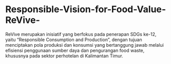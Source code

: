 # Responsible-Vision-for-Food-Value-ReVive-
ReVive merupakan inisiatif yang berfokus pada penerapan SDGs ke-12, yaitu “Responsible Consumption and Production”, dengan tujuan menciptakan pola produksi dan konsumsi yang bertanggung jawab melalui efisiensi penggunaan sumber daya dan pengurangan food waste, khususnya pada sektor perhotelan di Kalimantan Timur.
